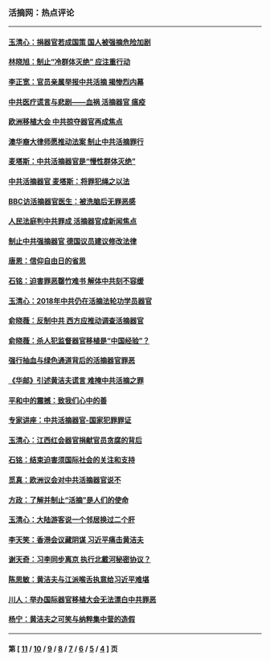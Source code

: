 ### 活摘网：热点评论
---
#### [玉清心：捐器官若成国策 国人被强摘危险加剧](../../pages/nf5879/n12802713.md?06110430) 
#### [林晓旭：制止“冷群体灭绝” 应注重行动](../../pages/nf5879/n12779736.md?06110430) 
#### [李正宽：官员亲属举报中共活摘 揭惨烈内幕](../../pages/nf5879/n12684490.md?06110430) 
#### [中共医疗谎言与悲剧——血祸 活摘器官 瘟疫](../../pages/nf5879/n12372103.md?06110430) 
#### [欧洲移植大会 中共掠夺器官再成焦点](../../pages/nf5879/n11538883.md?06110430) 
#### [澳华裔大律师愿推动法案 制止中共活摘罪行](../../pages/nf5879/n11377039.md?06110430) 
#### [麦塔斯：中共活摘器官是“慢性群体灭绝”](../../pages/nf5879/n11350529.md?06110430) 
#### [中共活摘器官 麦塔斯：将罪犯绳之以法](../../pages/nf5879/n11347973.md?06110430) 
#### [BBC访活摘器官医生：被洗脑后无罪恶感](../../pages/nf5879/n11335935.md?06110430) 
#### [人民法庭判中共罪成 活摘器官成新闻焦点](../../pages/nf5879/n11331578.md?06110430) 
#### [制止中共强摘器官 德国议员建议修改法律](../../pages/nf5879/n11249451.md?06110430) 
#### [唐恩：信仰自由日的省思](../../pages/nf5879/n11003525.md?06110430) 
#### [石铭：迫害罪恶罄竹难书  解体中共刻不容缓](../../pages/nf5879/n10942855.md?06110430) 
#### [玉清心：2018年中共仍在活摘法轮功学员器官](../../pages/nf5879/n10914646.md?06110430) 
#### [俞晓薇：反制中共 西方应推动调查活摘器官](../../pages/nf5879/n10794671.md?06110430) 
#### [俞晓薇：杀人犯监督器官移植是“中国经验”？](../../pages/nf5879/n10466427.md?06110430) 
#### [强行抽血与绿色通道背后的活摘器官罪恶](../../pages/nf5879/n10004708.md?06110430) 
#### [《华邮》引述黄洁夫谎言 难掩中共活摘之罪](../../pages/nf5879/n9642309.md?06110430) 
#### [平和中的震撼：致我们心中的善](../../pages/nf5879/n9021123.md?06110430) 
#### [专家讲座：中共活摘器官-国家犯罪罪证](../../pages/nf5879/n8828153.md?06110430) 
#### [玉清心：江西红会器官捐献官员贪腐的背后](../../pages/nf5879/n8522122.md?06110430) 
#### [石铭：结束迫害须国际社会的关注和支持](../../pages/nf5879/n8443497.md?06110430) 
#### [觅真：欧洲议会对中共活摘器官说不](../../pages/nf5879/n8337486.md?06110430) 
#### [方政：了解并制止“活摘”是人们的使命](../../pages/nf5879/n8329214.md?06110430) 
#### [玉清心：大陆游客说一个邻居换过二个肝](../../pages/nf5879/n8291404.md?06110430) 
#### [李天笑：香港会议藏阴谋 习近平痛击黄洁夫](../../pages/nf5879/n8241459.md?06110430) 
#### [谢天奇：习李同步离京 执行北戴河秘密协议？](../../pages/nf5879/n8230418.md?06110430) 
#### [陈思敏：黄洁夫与江派喉舌执意给习近平难堪](../../pages/nf5879/n8222166.md?06110430) 
#### [川人：举办国际器官移植大会无法漂白中共罪恶](../../pages/nf5879/n8221121.md?06110430) 
#### [杨宁：黄洁夫之可笑与纳粹集中营的造假](../../pages/nf5879/n8219897.md?06110430) 

---
#### 第 [ [11](./11.md?06110430) / [10](./10.md?06110430) / [9](./9.md?06110430) / [8](./8.md?06110430) / [7](./7.md?06110430) / [6](./6.md?06110430) / [5](./5.md?06110430) / [4](./4.md?06110430) ] 页
